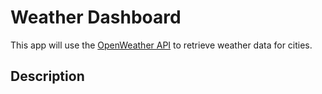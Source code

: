 # Weather Dashboard

This app will use the [OpenWeather API](https://openweathermap.org/api) to retrieve weather data for cities.

## Description

